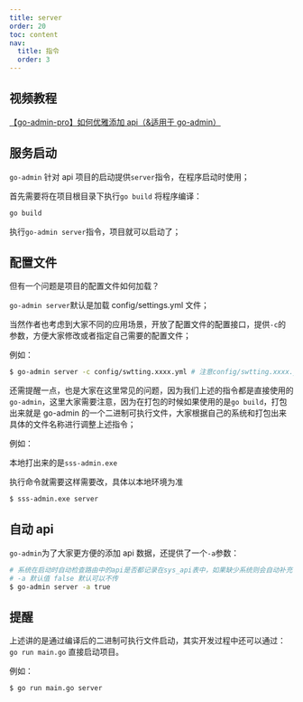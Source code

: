 ```yaml
---
title: server
order: 20
toc: content
nav:
  title: 指令
  order: 3
---
```


## 视频教程

[【go-admin-pro】如何优雅添加 api（&适用于 go-admin）](https://www.bilibili.com/video/BV1pN4y157wp?spm_id_from=333.999.0.0)

## 服务启动

`go-admin` 针对 api 项目的启动提供`server`指令，在程序启动时使用；

首先需要将在项目根目录下执行`go build` 将程序编译：

```sh
go build
```

执行`go-admin server`指令，项目就可以启动了；

## 配置文件

但有一个问题是项目的配置文件如何加载？

`go-admin server`默认是加载 config/settings.yml 文件；

当然作者也考虑到大家不同的应用场景，开放了配置文件的配置接口，提供`-c`的参数，方便大家修改或者指定自己需要的配置文件；

例如：

```sh
$ go-admin server -c config/swtting.xxxx.yml # 注意config/swtting.xxxx.yml可以根据本地的环境进行修改，修成自己的文件路径
```

还需提醒一点，也是大家在这里常见的问题，因为我们上述的指令都是直接使用的`go-admin`，这里大家需要注意，因为在打包的时候如果使用的是`go build`，打包出来就是 go-admin 的一个二进制可执行文件，大家根据自己的系统和打包出来具体的文件名称进行调整上述指令；

例如：

本地打出来的是`sss-admin.exe`

执行命令就需要这样需要改，具体以本地环境为准

```sh
$ sss-admin.exe server
```

## 自动 api

`go-admin`为了大家更方便的添加 api 数据，还提供了一个`-a`参数：

```sh
# 系统在启动时自动检查路由中的api是否都记录在sys_api表中，如果缺少系统则会自动补充
# -a 默认值 false 默认可以不传
$ go-admin server -a true
```

## 提醒

上述讲的是通过编译后的二进制可执行文件启动，其实开发过程中还可以通过：`go run main.go` 直接启动项目。

例如：

```sh
$ go run main.go server
```
